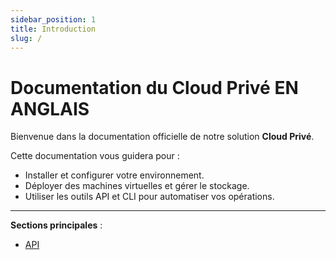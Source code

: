```yaml
---
sidebar_position: 1
title: Introduction
slug: /
---
```


# Documentation du Cloud Privé EN ANGLAIS

Bienvenue dans la documentation officielle de notre solution **Cloud Privé**.

Cette documentation vous guidera pour :
- Installer et configurer votre environnement.
- Déployer des machines virtuelles et gérer le stockage.
- Utiliser les outils API et CLI pour automatiser vos opérations.

---

**Sections principales** :
- [API](api/index.md)

